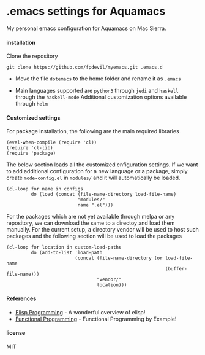 # .emacs settings for Aquamacs

My personal emacs configuration for Aquamacs on Mac Sierra.

#### installation

Clone the repository

`git clone https://github.com/fpdevil/myemacs.git .emacs.d`

- Move the file `dotemacs` to the home folder and rename it as `.emacs`

- Main languages supported are `python3` through `jedi` and `haskell` through the `haskell-mode`
Additional customization options available through `helm`


#### Customized settings

For package installation, the following are the main required libraries

```elisp
(eval-when-compile (require 'cl))
(require 'cl-lib)
(require 'package)
```

The below section loads all the customized cnfiguration settings. If we want to add additional configuration for a new language or a package, simply create `mode-config.el` in `modules/` and it will automatically be loaded.

```elisp
(cl-loop for name in configs
         do (load (concat (file-name-directory load-file-name)
                          "modules/"
                          name ".el")))
```

For the packages which are not yet available through melpa or any repository, we can download the same to a directoy and load them manually. For the current setup, a directory vendor will be used to host such packages and the following section will be used to load the packages

```elisp
(cl-loop for location in custom-load-paths
         do (add-to-list 'load-path
                         (concat (file-name-directory (or load-file-name
                                                          (buffer-file-name)))
                                 "vendor/"
                                 location)))
```

#### References
* [Elisp Programming] - A wonderful overview of elisp!
* [Functional Programming] - Functional Programming by Example!

[Elisp Programming]: <http://caiorss.github.io/Emacs-Elisp-Programming/Elisp_Programming.html>
[Functional Programming]: <http://caiorss.github.io/Functional-Programming/>

#### license

MIT
